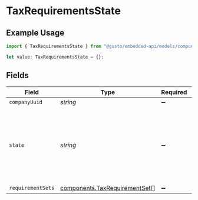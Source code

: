 # TaxRequirementsState

## Example Usage

```typescript
import { TaxRequirementsState } from "@gusto/embedded-api/models/components";

let value: TaxRequirementsState = {};
```

## Fields

| Field                                                                                                   | Type                                                                                                    | Required                                                                                                | Description                                                                                             |
| ------------------------------------------------------------------------------------------------------- | ------------------------------------------------------------------------------------------------------- | ------------------------------------------------------------------------------------------------------- | ------------------------------------------------------------------------------------------------------- |
| `companyUuid`                                                                                           | *string*                                                                                                | :heavy_minus_sign:                                                                                      | N/A                                                                                                     |
| `state`                                                                                                 | *string*                                                                                                | :heavy_minus_sign:                                                                                      | One of the two-letter state abbreviations for the fifty United States and the District of Columbia (DC) |
| `requirementSets`                                                                                       | [components.TaxRequirementSet](../../models/components/taxrequirementset.md)[]                          | :heavy_minus_sign:                                                                                      | N/A                                                                                                     |